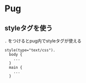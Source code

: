 # Pug

## styleタグを使う

`.` をつけるとpug内でstyleタグが使える

```
style(type="text/css").
  body {
    ...
  }
  main {
    ...
  }
```